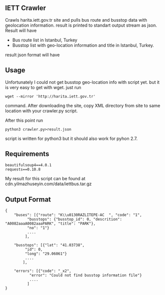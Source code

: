 IETT Crawler
------------

Crawls harita.iett.gov.tr site and pulls bus route and busstop data with geolocation information. result is printed to standart output stream as json. Result will have

* Bus route list in Istanbul, Turkey
* Busstop list with geo-location information and title in Istanbul, Turkey.

result json format will have

Usage
-----
Unfortunately I could not get busstop geo-location info with script yet. but it is very easy to get with wget.
just run

    wget --mirror 'http://harita.iett.gov.tr'

command. After downloading the site, copy XML directory from site to same location with your crawler.py script.

After this point run

    python3 crawler.py>result.json


script is written for python3 but it should also work for pyhon 2.7.

Requirements
------------

    beautifulsoup4==4.0.1
    requests==0.10.8


My result for this script can be found at cdn.yilmazhuseyin.com/data/iettbus.tar.gz

Output Format
-------------

    {
        "buses": [{"route": "K\\u0130RAZLITEPE-AC  ", "code": "1",
    	      "busstops": {"busstop_id": 0, "descrition": "A0082aaaA0082aaaPARK", "title": "PARK"},
    	      "no": "1"}
    	      ....
    	     ],
    
        "busstops": [{"lat": "41.03738",
    		 "id": 0,
    		 "long": "29.06061"}
    		 ....
    		],

        "errors": [{"code": "_x2",
    	       "error": "Could not find busstop information file"}
    	       ....
    	      ]
    }
